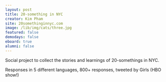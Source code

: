 ```yaml
---
layout: post
title: 20-something in NYC
creator: Kim Pham
site: 20somethinginnyc.com
image: /lib/img/cats/three.jpg
featured: false
demodays: false
eboard: true
alumni: false
---
```

Social project to collect the stories and learnings of 20-somethings in NYC.

Responses in 5 different languages, 800+ responses, tweeted by Girls (HBO show!)
